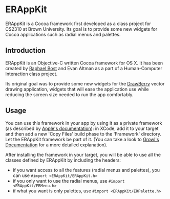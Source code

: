 ERAppKit
========

ERAppKit is a Cocoa framework first developed as a class project for CS2310 at Brown University.
Its goal is to provide some new widgets for Cocoa applications such as radial menus and palettes.

Introduction
------------

ERAppKit is an Objective-C written Cocoa framework for OS X. It has been created by [Raphael Bost](http://cs.brown.edu/~bost) and Evan Altman as a part of a Human-Computer Interaction class project. 

Its original goal was to provide some new widgets for the [DrawBerry][DB] vector drawing application, widgets that will ease the application use while reducing the screen size needed to run the app comfortably.

Usage
-----

You can use this framework in your app by using it as a private framework (as described by [Apple's documentation](https://developer.apple.com/library/mac/#documentation/MacOSX/Conceptual/BPFrameworks/Tasks/CreatingFrameworks.html#//apple_ref/doc/uid/20002258-106880)): in XCode, add it to your target and then add a new 'Copy Files' build phase to the 'Framework' directory. Let the ERAppKit framework be part of it. (You can take a look to [Growl's Documentation](http://growl.info/documentation/developer/implementing-growl.php#including-and-linking) for a more detailed explanation).                     

After installing the framework in your target, you will be able to use all the classes defined by ERAppKit by including the headers:                                            

* if you want access to all the features (radial menus and palettes), you can use
`#import <ERAppKit/ERAppKit.h>`
* if you only want to use the radial menus, use `#import <ERAppKit/ERMenu.h>`
* if what you want is only palettes, use `#import <ERAppKit/ERPalette.h>`

[DB]: http://cs.brown.edu/~bost/DrawBerry.html
